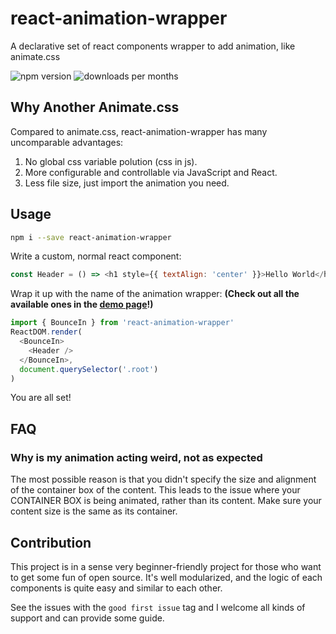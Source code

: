 # react-animation-wrapper

A declarative set of react components wrapper to add animation, like animate.css

![npm version](https://img.shields.io/npm/v/react-animation-wrapper.svg)
![downloads per months](https://img.shields.io/npm/dm/react-animation-wrapper.svg)

## Why Another Animate.css

Compared to animate.css, react-animation-wrapper has many uncomparable advantages:

1. No global css variable polution (css in js).
1. More configurable and controllable via JavaScript and React.
1. Less file size, just import the animation you need.

## Usage

```sh
npm i --save react-animation-wrapper
```

Write a custom, normal react component:

```js
const Header = () => <h1 style={{ textAlign: 'center' }}>Hello World</h1>
```

Wrap it up with the name of the animation wrapper: **(Check out all the available ones in the [demo page](https://cyan33.github.io/react-animation-wrapper/)!)**

```js
import { BounceIn } from 'react-animation-wrapper'
ReactDOM.render(
  <BounceIn>
    <Header />
  </BounceIn>,
  document.querySelector('.root')
)
```

You are all set!

## FAQ

### Why is my animation acting weird, not as expected

The most possible reason is that you didn't specify the size and alignment of the container box of the content. This leads to the issue where your CONTAINER BOX is being animated, rather than its content. Make sure your content size is the same as its container.

## Contribution

This project is in a sense very beginner-friendly project for those who want to get some fun of open source. It's well modularized, and the logic of each components is quite easy and similar to each other.

See the issues with the `good first issue` tag and I welcome all kinds of support and can provide some guide.
